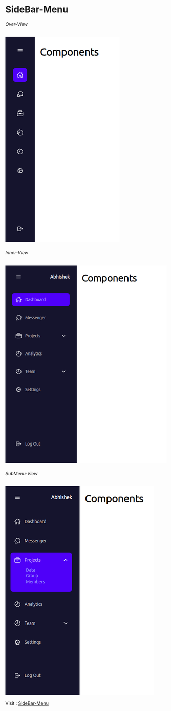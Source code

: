 # SideBar-Menu

###### Over-View

![1](images/SideBar-Menu.png)

###### Inner-View

![2](images/SideBar-Menu2.png)

###### SubMenu-View

![3](images/SideBar-Menu3.png)


Visit : <a href="https://abhishekchandra2522k.github.io/SideBar-Menu/">SideBar-Menu</a>
